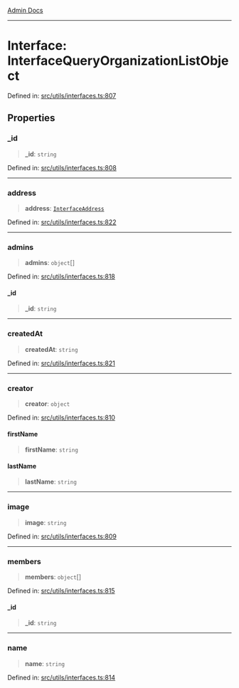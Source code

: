 [Admin Docs](/)

***

# Interface: InterfaceQueryOrganizationListObject

Defined in: [src/utils/interfaces.ts:807](https://github.com/PalisadoesFoundation/talawa-admin/blob/main/src/utils/interfaces.ts#L807)

## Properties

### \_id

> **\_id**: `string`

Defined in: [src/utils/interfaces.ts:808](https://github.com/PalisadoesFoundation/talawa-admin/blob/main/src/utils/interfaces.ts#L808)

***

### address

> **address**: [`InterfaceAddress`](InterfaceAddress.md)

Defined in: [src/utils/interfaces.ts:822](https://github.com/PalisadoesFoundation/talawa-admin/blob/main/src/utils/interfaces.ts#L822)

***

### admins

> **admins**: `object`[]

Defined in: [src/utils/interfaces.ts:818](https://github.com/PalisadoesFoundation/talawa-admin/blob/main/src/utils/interfaces.ts#L818)

#### \_id

> **\_id**: `string`

***

### createdAt

> **createdAt**: `string`

Defined in: [src/utils/interfaces.ts:821](https://github.com/PalisadoesFoundation/talawa-admin/blob/main/src/utils/interfaces.ts#L821)

***

### creator

> **creator**: `object`

Defined in: [src/utils/interfaces.ts:810](https://github.com/PalisadoesFoundation/talawa-admin/blob/main/src/utils/interfaces.ts#L810)

#### firstName

> **firstName**: `string`

#### lastName

> **lastName**: `string`

***

### image

> **image**: `string`

Defined in: [src/utils/interfaces.ts:809](https://github.com/PalisadoesFoundation/talawa-admin/blob/main/src/utils/interfaces.ts#L809)

***

### members

> **members**: `object`[]

Defined in: [src/utils/interfaces.ts:815](https://github.com/PalisadoesFoundation/talawa-admin/blob/main/src/utils/interfaces.ts#L815)

#### \_id

> **\_id**: `string`

***

### name

> **name**: `string`

Defined in: [src/utils/interfaces.ts:814](https://github.com/PalisadoesFoundation/talawa-admin/blob/main/src/utils/interfaces.ts#L814)
